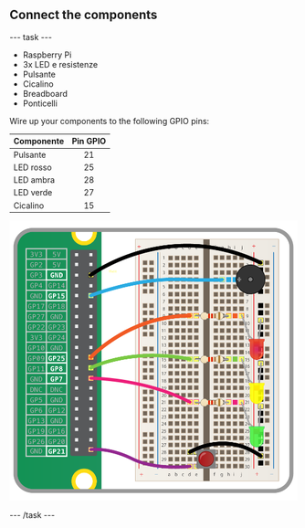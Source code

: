 ## Connect the components

\--- task \---

- Raspberry Pi
- 3x LED e resistenze
- Pulsante
- Cicalino
- Breadboard
- Ponticelli

Wire up your components to the following GPIO pins:

| Componente | Pin GPIO |
| ---------- |:--------:|
| Pulsante   |    21    |
| LED rosso  |    25    |
| LED ambra  |    28    |
| LED verde  |    27    |
| Cicalino   |    15    |

![wiring diagram](images/wiring.png)

\--- /task \---